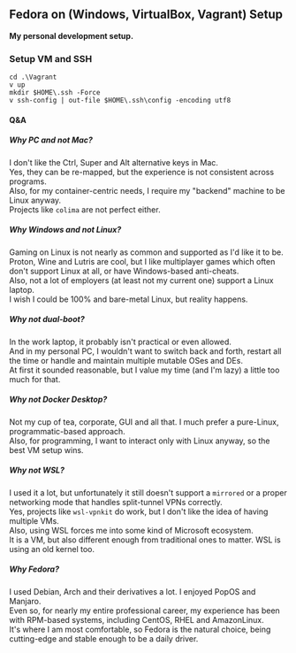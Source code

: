 ## Fedora on (Windows, VirtualBox, Vagrant) Setup
**My personal development setup.**


### Setup VM and SSH
```
cd .\Vagrant
v up
mkdir $HOME\.ssh -Force
v ssh-config | out-file $HOME\.ssh\config -encoding utf8
```


#### Q&A
##### Why PC and not Mac?  
I don't like the Ctrl, Super and Alt alternative keys in Mac.  
Yes, they can be re-mapped, but the experience is not consistent across programs.  
Also, for my container-centric needs, I require my "backend" machine to be Linux anyway.  
Projects like `colima` are not perfect either.

##### Why Windows and not Linux?  
Gaming on Linux is not nearly as common and supported as I'd like it to be.  
Proton, Wine and Lutris are cool, but I like multiplayer games which often don't support Linux at all, or have Windows-based anti-cheats.  
Also, not a lot of employers (at least not my current one) support a Linux laptop.  
I wish I could be 100% and bare-metal Linux, but reality happens.

##### Why not dual-boot?  
In the work laptop, it probably isn't practical or even allowed.  
And in my personal PC, I wouldn't want to switch back and forth, restart all the time or handle and maintain multiple mutable OSes and DEs.  
At first it sounded reasonable, but I value my time (and I'm lazy) a little too much for that.

##### Why not Docker Desktop?  
Not my cup of tea, corporate, GUI and all that. I much prefer a pure-Linux, programmatic-based approach.  
Also, for programming, I want to interact only with Linux anyway, so the best VM setup wins.

##### Why not WSL?  
I used it a lot, but unfortunately it still doesn't support a `mirrored` or a proper networking mode that handles split-tunnel VPNs correctly.  
Yes, projects like `wsl-vpnkit` do work, but I don't like the idea of having multiple VMs.  
Also, using WSL forces me into some kind of Microsoft ecosystem.  
It is a VM, but also different enough from traditional ones to matter. WSL is using an old kernel too.

##### Why Fedora?  
I used Debian, Arch and their derivatives a lot. I enjoyed PopOS and Manjaro.  
Even so, for nearly my entire professional career, my experience has been with RPM-based systems, including CentOS, RHEL and AmazonLinux.  
It's where I am most comfortable, so Fedora is the natural choice, being cutting-edge and stable enough to be a daily driver.
